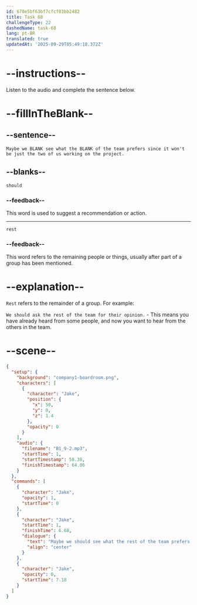 ```yaml
---
id: 678e5bf63bf7cfcf03bb2482
title: Task 68
challengeType: 22
dashedName: task-68
lang: pt-BR
translated: true
updatedAt: '2025-09-29T05:49:18.372Z'
---
```


<!-- (audio) Jake: Maybe we should see what the rest of the team prefers since it won't be just the two of us working on the project. -->

# --instructions--

Listen to the audio and complete the sentence below.

# --fillInTheBlank--

## --sentence--

`Maybe we BLANK see what the BLANK of the team prefers since it won't be just the two of us working on the project.`

## --blanks--

`should`

### --feedback--

This word is used to suggest a recommendation or action.

---

`rest`

### --feedback--

This word refers to the remaining people or things, usually after part of a group has been mentioned.

# --explanation--

`Rest` refers to the remainder of a group. For example:

`We should ask the rest of the team for their opinion.` - This means you have already heard from some people, and now you want to hear from the others in the team.

# --scene--

```json
{
  "setup": {
    "background": "company1-boardroom.png",
    "characters": [
      {
        "character": "Jake",
        "position": {
          "x": 50,
          "y": 0,
          "z": 1.4
        },
        "opacity": 0
      }
    ],
    "audio": {
      "filename": "B1_9-2.mp3",
      "startTime": 1,
      "startTimestamp": 58.38,
      "finishTimestamp": 64.06
    }
  },
  "commands": [
    {
      "character": "Jake",
      "opacity": 1,
      "startTime": 0
    },
    {
      "character": "Jake",
      "startTime": 1,
      "finishTime": 6.68,
      "dialogue": {
        "text": "Maybe we should see what the rest of the team prefers, since it won't just be the two of us working on this project.",
        "align": "center"
      }
    },
    {
      "character": "Jake",
      "opacity": 0,
      "startTime": 7.18
    }
  ]
}
```
